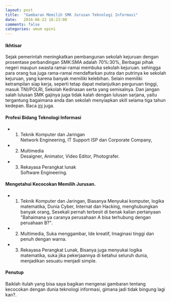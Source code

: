```yaml
---
layout: post
title:  "Gambaran Memilih SMK Jurusan Teknologi Informasi"
date:   2016-06-22 16:23:00
comments: false
categories: umum opini
---
```


#### Ikhtisar
Sejak pemerintah meningkatkan pembangunan sekolah kejuruan dengan prosentase perbandingan SMK:SMA adalah 70%:30%, Berbagai pihak negeri maupun swasta ramai-ramai membuka sekolah kejuruan. sehingga para orang tua juga rama-ramai mendaftarkan putra dan putrinya ke sekolah kejuruan, yang karena banyak memiliki kelebihan. Selain memiliki ketrampilan siap kerja, seperti tetap dapat melanjutkan perguruan tinggi, masuk TNI/POLRI, Sekolah Kedinasan serta yang semisalnya. Dan jangan salah lulusan SMK gajinya juga tidak kalah dengan lulusan sarjana, yaitu tergantung bagaimana anda dan sekolah menyiapkan skill selama tiga tahun kedepan. Baca [ini](http://smk-ti.sch.id/html/index.php?id=artikel&kode=2) juga.  

#### Profesi Bidang Teknologi Informasi
- 1. Teknik Komputer dan Jaringan<br>
  Network Engineering, IT Support ISP dan Corporate Company,
- 2. Multimedia<br>
  Desaigner, Animator, Video Editor, Photografer.
- 3. Rekayasa Perangkat lunak<br>
  Software Engineering.<br>

#### Mengetahui Kecocokan Memilih Jurusan.
- 1. Teknik Komputer dan Jaringan, Biasanya Menyukai komputer, logika matematika, Dunia Cyber, Internat dan Hacking, menghubungkan banyak orang, Sesekali pernah terbesit di benak kalian pertanyaan "Bahaimana ya caranya perusahaan A bisa terhubung dengan peruahaan B?".
- 2. Multimedia, Suka menggambar, Ide kreatif, Imaginasi tinggi dan penuh dengan warna.
- 3. Rekayasa Perangkat Lunak, Bisanya juga menyukai logika matematika, suka jika pekerjaannya di ketahui seluruh dunia, menjadikan sesuatu menjadi simple.

#### Penutup
Baiklah itulah yang bisa saya bagikan mengenai gambaran tentang kecocokan dengan dunia teknologi informasi, gimana jadi tidak bingung lagi kan?.